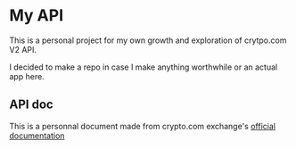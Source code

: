 # My API

This is a personal project for my own growth and exploration of crytpo.com V2 API.

I decided to make a repo in case I make anything worthwhile or an actual app here.

## API doc

This is a personnal document made from crypto.com exchange's [official documentation](https://exchange-docs.crypto.com/spot/index.html)